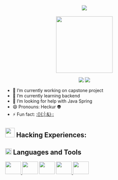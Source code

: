 <h1 align="center">
  <a>
    <img src="https://readme-typing-svg.herokuapp.com/?color=79A92D&lines=Hi,+I'm+Rakesh!+👋;Welcome+to+my+GitHub!&center=true&size=30">
  </a>
</h1>

<div align="center">
<img src="https://media4.giphy.com/media/Wj7lNjMNDxSmc/giphy.gif?cid=ecf05e47kq9f5wfv2mt4lh563vgtseh8k71i7lu1conixrsy&rid=giphy.gif&ct=g" width="180px" />
  
<!--
Find me:
<a href="https://www.youtube.com/channel/UChN3i7lco-n7z9oCggu7Uhg" target="_blank">
  <img alt="YouTube" width="22px" hspace="5" src="https://raw.githubusercontent.com/peterthehan/peterthehan/master/assets/youtube.svg" />
</a>
<a href="https://www.twitter.com/rakeshmeena5499" target="_blank">
  <img alt="Twitter" width="22px" hspace="5" src="https://raw.githubusercontent.com/peterthehan/peterthehan/master/assets/twitter.svg" />
</a>
<a href="https://www.linkedin.com/in/rakeshmeena5499" target="_blank">
  <img alt="LinkedIn" width="22px" hspace="5" src="https://raw.githubusercontent.com/peterthehan/peterthehan/master/assets/linkedin.svg" />
</a>
<a href="https://open.spotify.com/user/rv33729q9n98ll62va218jdu9" target="_blank">
  <img alt="Spotify" width="22px" hspace="5" src="https://raw.githubusercontent.com/peterthehan/peterthehan/master/assets/spotify.svg" />
</a>
<!--
<a href="https://www.discord.com/users/" target="_blank">
  <img alt="Discord" width="22px" hspace="5" src="https://raw.githubusercontent.com/peterthehan/peterthehan/master/assets/discord.svg" />
</a>

<a href="https://rakeshmeena5499.github.io" target="_blank">Website</a>
-->
  <br />

<img src="https://github-readme-streak-stats.herokuapp.com/?user=rakeshmeena5499"> <img src="https://github-readme-stats.vercel.app/api/top-langs/?username=rakeshmeena5499&hide=css&langs_count=3">
</div>

<!-- 
**rakeshmeena5499/rakeshmeena5499** is a ✨ _special_ ✨ repository because its `README.md` (this file) appears on your GitHub profile.

Here are some ideas to get you started:
-->
- 🔭 I’m currently working on capstone project
- 🌱 I’m currently learning backend
- 🤔 I’m looking for help with Java Spring
- 😄 Pronouns: Heckur 👽
- ⚡ Fun fact: <a href="https://www.youtube.com/watch?v=dQw4w9WgXcQ" target=_blank>:(){:|:&};:</a>

## <img src="https://cdn-icons-png.flaticon.com/512/1320/1320457.png" height=30/> Hacking Experiences:
<script src="https://tryhackme.com/badge/1242440"></script>

    
## <img src="./assets/tools.jpg" height=20/> Languages and Tools
<p align="left"> 
    <a href="https://www.linux.org/" target="_blank"> <img width="50" height="40px" src="https://img.icons8.com/color/48/000000/linux--v1.png"/> </a>
    <a href="https://portswigger.net/burp" target="_blank"> <img width="50" height="40px" src="https://img.icons8.com/ios-filled/48/fa314a/burp-suite.png"/></a>
    <a href="https://sqlmap.org/" target="_blank"> <img width="50" height="40px" src="https://upload.wikimedia.org/wikipedia/commons/4/4f/Sqlmap_logo.png"/></a>   
    <a href="https://www.python.org/" target="_blank"> <img width="50" height="40px" src="https://img.icons8.com/color/48/python.png"/> </a>
    <a href="https://www.javascript.com/" target="_blank"> <img width="50" height="40px" src="https://img.icons8.com/color/48/fa314a/javascript.png"/> </a>
 </p>

